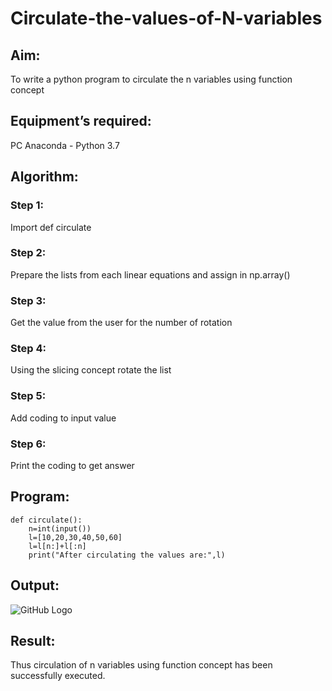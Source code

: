 # Circulate-the-values-of-N-variables
## Aim:
To write a python program to circulate the n variables using function concept
## Equipment’s required:
PC
Anaconda - Python 3.7
## Algorithm: 
### Step 1:
Import def circulate
### Step 2:
Prepare the lists from each linear equations and assign in np.array()
### Step 3:
Get the value from the user for the number of rotation
### Step 4:
Using the slicing concept rotate the list
### Step 5:
Add coding to input value
### Step 6:
Print the coding to get answer

## Program:
~~~
def circulate():
    n=int(input())
    l=[10,20,30,40,50,60]
    l=l[n:]+l[:n]
    print("After circulating the values are:",l)
~~~

## Output:
![GitHub Logo](CIRCULATE.jpeg)

## Result:
Thus circulation of n variables using function concept has been successfully executed.
